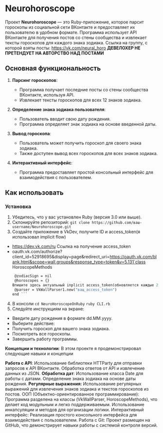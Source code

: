 # Neurohoroscope

Проект **Neurohoroscope** — это Ruby-приложение, которое парсит гороскопы из социальной сети ВКонтакте и предоставляет их пользователю в удобном формате. Программа использует API ВКонтакте для получения постов со стены сообщества и извлекает тексты гороскопов для каждого знака зодиака.
Ссылка на группу, с которой взяты посты: https://vk.com/neural_horo
**ДЕВЕЛОХЕР НЕ ПРЕТЕНДУЕТ НА АВТОРСТВО НАД ПОСТАМИ** 
## Основная функциональность

1. **Парсинг гороскопов**:
   - Программа получает последние посты со стены сообщества ВКонтакте, используя API.
   - Извлекает тексты гороскопов для всех 12 знаков зодиака.

2. **Определение знака зодиака пользователя**:
   - Пользователь вводит свою дату рождения.
   - Программа определяет знак зодиака на основе введенной даты.

3. **Вывод гороскопа**:
   - Пользователь может получить гороскоп для своего знака зодиака.
   - Также доступен вывод всех гороскопов для всех знаков зодиака.

4. **Интерактивный интерфейс**:
   - Программа предоставляет простой консольный интерфейс для взаимодействия с пользователем.

## Как использовать

### Установка

1. Убедитесь, что у вас установлен Ruby (версия 3.0 или выше).
2. Склонируйте репозиторий:
   `git clone https://github.com/ваш-username/Neurohoroscope.git`
3. Создайте приложение в VkDev, получите ID и access_token(я использовал implicit flow)
- https://dev.vk.com/ru
Ссылка на получение access_token
- oauth.vk.com/authorize?client_id=52918695&display=page&redirect_uri=https://oauth.vk.com/blank.html&scope=wall,groups&response_type=token&v=5.131`class HoroscopeMethods
   ``` def initialize
    @zodiacSign = nil
    @horoscopes = {}
   Впишите здесь актуальный inplicit access_token(обновляется каждые 24h, инструкция как получить в README)
    @parser = VkWallParser1.new("ващ_access_token")
  end ```
4. В консоли `cd NeuroHoroscopeOnRuby` 
`ruby CLI.rb`
5. Следуйте инструкциям на экране:
- Введите дату рождения в формате dd.MM.yyyy.
- Выберите действие:
- Получить гороскоп для вашего знака зодиака.
- Посмотреть все гороскопы.
- Завершить работу программы.

**Концепции и технологии**:
В этом проекте я продемонстрировал следующие навыки и концепции

**Работа с API**:
Использование библиотеки HTTParty для отправки запросов к API ВКонтакте.
Обработка ответов от API и извлечение данных из JSON.
**Обработка дат**:
Использование класса Date для работы с датами.
Определение знака зодиака на основе даты рождения.
**Регулярные выражения:**
Использование регулярных выражений для извлечения знаков зодиака и текстов гороскопов из постов.
ООП (Объектно-ориентированное программирование):
Программа разделена на классы (VkWallParser, HoroscopeMethods), что делает код модульным и легко поддерживаемым.
Использование инкапсуляции и методов для организации логики.
Интерактивный интерфейс:
Реализация простого консольного интерфейса для взаимодействия с пользователем.
Работа с Git:
Проект размещен на GitHub, что демонстрирует навыки работы с системой контроля версий.
